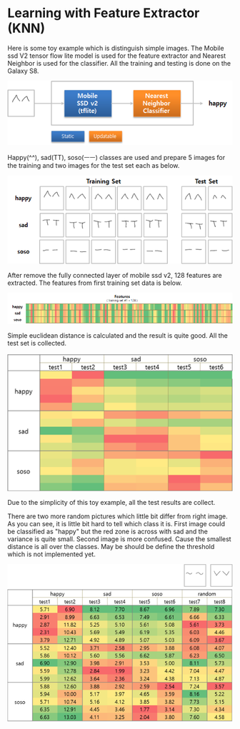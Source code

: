 # Learning with Feature Extractor (KNN)

Here is some toy example which is distinguish simple images.
The Mobile ssd V2 tensor flow lite model is used for the feature extractor and Nearest Neighbor is used for the classifier. All the training and testing is done on the Galaxy S8.

![image](https://github.com/nnstreamer/nntrainer/blob/main/docs/images/08b09a80-ef29-11e9-8303-475fd75f4b83.png?raw=true)

Happy(^^), sad(TT), soso(ㅡㅡ) classes are used and prepare 5 images for the training and two images for the test set each as below.

![image](https://github.com/nnstreamer/nntrainer/blob/main/docs/images/a73cfb80-ef29-11e9-9ae9-0d6531538eaf.png?raw=true)

After remove the fully connected layer of mobile ssd v2, 128 features are extracted. The features from first training set data is below.

![image](https://github.com/nnstreamer/nntrainer/blob/main/docs/images/0997fb00-ef2e-11e9-90a3-51c27bf4013f.png?raw=true)


Simple euclidean distance is calculated and the result is quite good. All the test set is collected.

![image](https://github.com/nnstreamer/nntrainer/blob/main/docs/images/87103b00-ef2f-11e9-9c1a-83da0faafb63.png?raw=true)

Due to the simplicity of this toy example, all the test results are collect.

There are two more random pictures which little bit differ from right image. As you can see, it is little bit hard to tell which class it is. First image could be classified as "happy" but the red zone is across with sad and the variance is quite small. Second image is more confused. Cause the smallest distance is all over the classes.
May be should be define the threshold which is not implemented yet.

![image](https://github.com/nnstreamer/nntrainer/blob/main/docs/images/33552000-ef36-11e9-88f6-ea6a35ccdf6b.png?raw=true)
